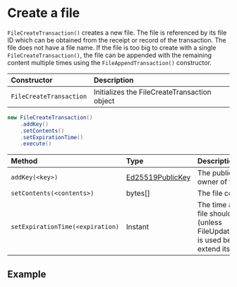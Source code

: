 # Create a file



`FileCreateTransaction()` creates a new file. The file is referenced by its file ID which can be obtained from the receipt or record of the transaction. The file does not have a file name. If the file is too big to create with a single `FileCreateTransaction()`, the file can be appended with the remaining content multiple times using the `FileAppendTransaction()` constructor.



| Constructor | Description |
| :--- | :--- |
| `FileCreateTransaction` | Initializes the FileCreateTransaction object |

```java
new FileCreateTransaction()
    .addKey()
    .setContents()
    .setExpirationTime()
    .execute()

```

| Method | Type | Description |
| :--- | :--- | :--- |
| `addKey(<key>)` | [Ed25519PublicKey](https://github.com/hashgraph/hedera-sdk-java/blob/master/src/main/java/com/hedera/hashgraph/sdk/crypto/ed25519/Ed25519PublicKey.java) | The public key of the owner of the file |
| `setContents(<contents>)` | bytes\[\] | The file contents |
| `setExpirationTime(<expiration)` | Instant | The time at which this file should expire \(unless FileUpdateTransaction is used before then to extend its life\) |

## Example

```java

```


